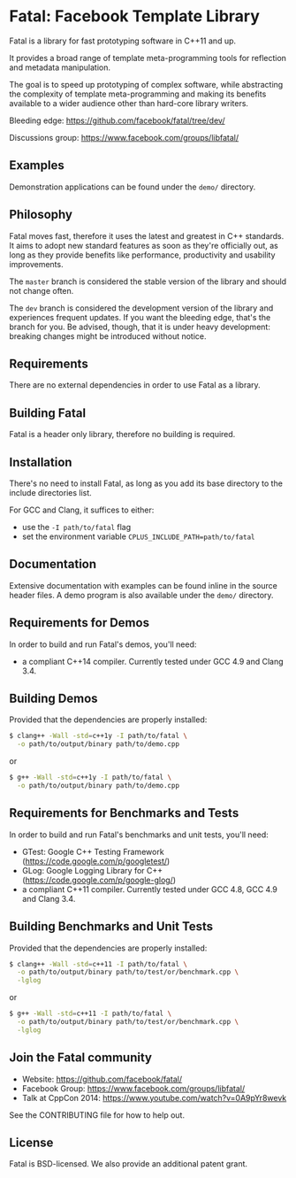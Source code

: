 # Fatal: Facebook Template Library
Fatal is a library for fast prototyping software in C++11 and up.

It provides a broad range of template meta-programming tools for reflection and metadata manipulation.

The goal is to speed up prototyping of complex software, while abstracting the complexity of template meta-programming and making its benefits available to a wider audience other than hard-core library writers.

Bleeding edge: https://github.com/facebook/fatal/tree/dev/

Discussions group: https://www.facebook.com/groups/libfatal/


## Examples
Demonstration applications can be found under the `demo/` directory.


## Philosophy
Fatal moves fast, therefore it uses the latest and greatest in C++ standards. It aims to adopt new standard features as soon as they're officially out, as long as they provide benefits like performance, productivity and usability improvements.

The `master` branch is considered the stable version of the library and should not change often.

The `dev` branch is considered the development version of the library and experiences frequent updates. If you want the bleeding edge, that's the branch for you. Be advised, though, that it is under heavy development: breaking changes might be introduced without notice.


## Requirements
There are no external dependencies in order to use Fatal as a library.


## Building Fatal
Fatal is a header only library, therefore no building is required.


## Installation
There's no need to install Fatal, as long as you add its base directory to the include directories list.

For GCC and Clang, it suffices to either:
- use the `-I path/to/fatal` flag
- set the environment variable `CPLUS_INCLUDE_PATH=path/to/fatal`


## Documentation
Extensive documentation with examples can be found inline in the source header files.
A demo program is also available under the `demo/` directory.


## Requirements for Demos
In order to build and run Fatal's demos, you'll need:

- a compliant C++14 compiler. Currently tested under GCC 4.9 and Clang 3.4.


## Building Demos
Provided that the dependencies are properly installed:

```sh
$ clang++ -Wall -std=c++1y -I path/to/fatal \
  -o path/to/output/binary path/to/demo.cpp
```
or
```sh
$ g++ -Wall -std=c++1y -I path/to/fatal \
  -o path/to/output/binary path/to/demo.cpp
```


## Requirements for Benchmarks and Tests
In order to build and run Fatal's benchmarks and unit tests, you'll need:

- GTest: Google C++ Testing Framework (https://code.google.com/p/googletest/)
- GLog: Google Logging Library for C++ (https://code.google.com/p/google-glog/)
- a compliant C++11 compiler. Currently tested under GCC 4.8, GCC 4.9 and Clang 3.4.


## Building Benchmarks and Unit Tests
Provided that the dependencies are properly installed:

```sh
$ clang++ -Wall -std=c++11 -I path/to/fatal \
  -o path/to/output/binary path/to/test/or/benchmark.cpp \
  -lglog
```
or
```sh
$ g++ -Wall -std=c++11 -I path/to/fatal \
  -o path/to/output/binary path/to/test/or/benchmark.cpp \
  -lglog
```


## Join the Fatal community
- Website: https://github.com/facebook/fatal/
- Facebook Group: https://www.facebook.com/groups/libfatal/
- Talk at CppCon 2014: https://www.youtube.com/watch?v=0A9pYr8wevk

See the CONTRIBUTING file for how to help out.


## License
Fatal is BSD-licensed. We also provide an additional patent grant.
